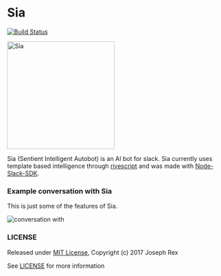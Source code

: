 # Sia
[![Build Status](https://travis-ci.org/josephrexme/sia.svg?branch=master)](https://travis-ci.org/josephrexme/sia)

<img src="https://cdn.rawgit.com/josephrexme/sia/7aaa9f8b/data/Sia.jpg" alt="Sia" width="250">

Sia (Sentient Intelligent Autobot) is an AI bot for slack. Sia currently uses template based intelligence through [rivescript][1] and was made with [Node-Slack-SDK][2].

### Example conversation with Sia
This is just some of the features of Sia.

![conversation with](https://cdn.rawgit.com/josephrexme/sia/7aaa9f8b/data/conversation.jpg)

### LICENSE
Released under [MIT License][3], Copyright (c) 2017 Joseph Rex

See [LICENSE][4] for more information

[1]: https://www.rivescript.com
[2]: https://github.com/slackapi/node-slack-sdk
[3]: https://opensource.org/licenses/MIT
[4]: https://github.com/josephrexme/sia/blob/master/LICENSE
